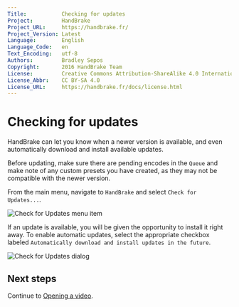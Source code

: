 ```yaml
---
Title:           Checking for updates
Project:         HandBrake
Project_URL:     https://handbrake.fr/
Project_Version: Latest
Language:        English
Language_Code:   en
Text_Encoding:   utf-8
Authors:         Bradley Sepos
Copyright:       2016 HandBrake Team
License:         Creative Commons Attribution-ShareAlike 4.0 International
License_Abbr:    CC BY-SA 4.0
License_URL:     https://handbrake.fr/docs/license.html
---
```


Checking for updates
====================

HandBrake can let you know when a newer version is available, and even automatically download and install available updates.

Before updating, make sure there are pending encodes in the `Queue` and make note of any custom presets you have created, as they may not be compatible with the newer version.

From the main menu, navigate to `HandBrake` and select `Check for Updates...`.

![Check for Updates menu item](../images/check-for-updates-menu-item.png)

If an update is available, you will be given the opportunity to install it right away. To enable automatic updates, select the appropriate checkbox labeled `Automatically download and install updates in the future`.

![Check for Updates dialog](../images/check-for-updates.png)

## Next steps

Continue to [Opening a video](../workflow/open-video.html).
